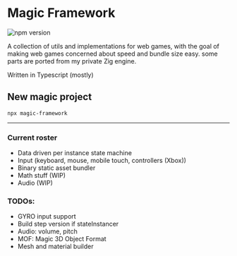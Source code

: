 # Magic Framework
![npm version](https://img.shields.io/npm/v/magic-framework.svg)

A collection of utils and implementations for web games,
with the goal of making web games concerned about speed and bundle size easy.
some parts are ported from my private Zig engine.

Written in Typescript (mostly)

## New magic project
```npx magic-framework```

<hr>

### Current roster
- Data driven per instance state machine
- Input (keyboard, mouse, mobile touch, controllers (Xbox))
- Binary static asset bundler
- Math stuff (WIP)
- Audio (WIP)

### TODOs:
- GYRO input support
- Build step version if stateInstancer
- Audio: volume, pitch
- MOF: Magic 3D Object Format
- Mesh and material builder

